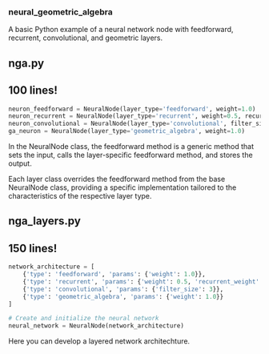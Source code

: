 ### neural_geometric_algebra
A basic Python example of a neural network node with feedforward, recurrent, convolutional, and geometric layers.


## nga.py
## 100 lines!
```python
neuron_feedforward = NeuralNode(layer_type='feedforward', weight=1.0)
neuron_recurrent = NeuralNode(layer_type='recurrent', weight=0.5, recurrent_weight=0.1)
neuron_convolutional = NeuralNode(layer_type='convolutional', filter_size=3)
ga_neuron = NeuralNode(layer_type='geometric_algebra', weight=1.0)
```
In the NeuralNode class, the feedforward method is a generic method that sets the input, calls the layer-specific feedforward method, and stores the output.

Each layer class overrides the feedforward method from the base NeuralNode class, providing a specific implementation tailored to the characteristics of the respective layer type.


## nga_layers.py
## 150 lines!
```python
network_architecture = [
    {'type': 'feedforward', 'params': {'weight': 1.0}},
    {'type': 'recurrent', 'params': {'weight': 0.5, 'recurrent_weight': 0.1}},
    {'type': 'convolutional', 'params': {'filter_size': 3}},
    {'type': 'geometric_algebra', 'params': {'weight': 1.0}}
]

# Create and initialize the neural network
neural_network = NeuralNode(network_architecture)
```
Here you can develop a layered network architechture.
